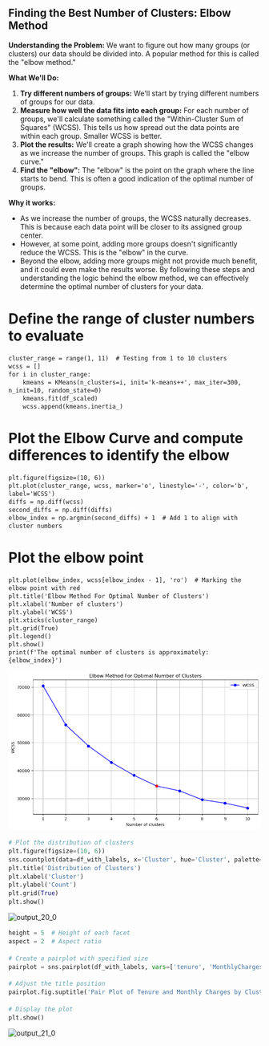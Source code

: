 ## Finding the Best Number of Clusters: Elbow Method

**Understanding the Problem:**
We want to figure out how many groups (or clusters) our data should be divided into. A popular method for this is called the "elbow method."

**What We'll Do:**

1. **Try different numbers of groups:** We'll start by trying different numbers of groups for our data.
2. **Measure how well the data fits into each group:** For each number of groups, we'll calculate something called the "Within-Cluster Sum of Squares" (WCSS). This tells us how spread out the data points are within each group. Smaller WCSS is better.
3. **Plot the results:** We'll create a graph showing how the WCSS changes as we increase the number of groups. This graph is called the "elbow curve."
4. **Find the "elbow":** The "elbow" is the point on the graph where the line starts to bend. This is often a good indication of the optimal number of groups.

**Why it works:**

* As we increase the number of groups, the WCSS naturally decreases. This is because each data point will be closer to its assigned group center.
* However, at some point, adding more groups doesn't significantly reduce the WCSS. This is the "elbow" in the curve.
* Beyond the elbow, adding more groups might not provide much benefit, and it could even make the results worse.
By following these steps and understanding the logic behind the elbow method, we can effectively determine the optimal number of clusters for your data.

# Define the range of cluster numbers to evaluate
```
cluster_range = range(1, 11)  # Testing from 1 to 10 clusters
wcss = []
for i in cluster_range:
    kmeans = KMeans(n_clusters=i, init='k-means++', max_iter=300, n_init=10, random_state=0)
    kmeans.fit(df_scaled)
    wcss.append(kmeans.inertia_)
```

# Plot the Elbow Curve and compute differences to identify the elbow
```
plt.figure(figsize=(10, 6))
plt.plot(cluster_range, wcss, marker='o', linestyle='-', color='b', label='WCSS')
diffs = np.diff(wcss)
second_diffs = np.diff(diffs)
elbow_index = np.argmin(second_diffs) + 1  # Add 1 to align with cluster numbers
```
# Plot the elbow point
```
plt.plot(elbow_index, wcss[elbow_index - 1], 'ro')  # Marking the elbow point with red
plt.title('Elbow Method For Optimal Number of Clusters')
plt.xlabel('Number of clusters')
plt.ylabel('WCSS')
plt.xticks(cluster_range)
plt.grid(True)
plt.legend()
plt.show()
print(f'The optimal number of clusters is approximately: {elbow_index}')
```
![alt text](Untitled.png)
```python
# Plot the distribution of clusters
plt.figure(figsize=(10, 6))
sns.countplot(data=df_with_labels, x='Cluster', hue='Cluster', palette='viridis', legend=False)
plt.title('Distribution of Clusters')
plt.xlabel('Cluster')
plt.ylabel('Count')
plt.grid(True)
plt.show()
```
![output_20_0](https://github.com/user-attachments/assets/de940235-07db-44d3-8885-85eb2e9da27d)


```python
height = 5  # Height of each facet
aspect = 2  # Aspect ratio 

# Create a pairplot with specified size
pairplot = sns.pairplot(df_with_labels, vars=['tenure', 'MonthlyCharges'], hue='Cluster', palette='viridis', height=height, aspect=aspect)

# Adjust the title position
pairplot.fig.suptitle('Pair Plot of Tenure and Monthly Charges by Cluster', y=1.02)

# Display the plot
plt.show()
```
![output_21_0](https://github.com/user-attachments/assets/91006df6-0d8f-4b41-a8f4-9ae098996e63)


```python

```
